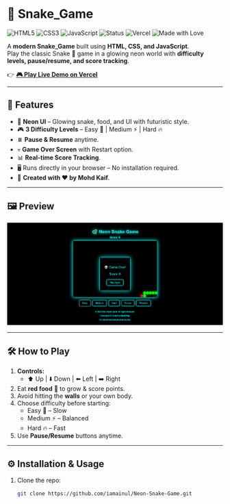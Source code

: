 # 🐍 Snake_Game

![HTML5](https://img.shields.io/badge/HTML5-orange?logo=html5&logoColor=white)
![CSS3](https://img.shields.io/badge/CSS3-blue?logo=css3&logoColor=white)
![JavaScript](https://img.shields.io/badge/JavaScript-yellow?logo=javascript&logoColor=black)
![Status](https://img.shields.io/badge/Status-Active-brightgreen)
![Vercel](https://img.shields.io/badge/Deployed%20on-Vercel-black?logo=vercel)
![Made with Love](https://img.shields.io/badge/Made%20with-%E2%9D%A4-red)

A **modern Snake_Game** built using **HTML, CSS, and JavaScript**.  
Play the classic Snake 🐍 game in a glowing neon world with **difficulty levels, pause/resume, and score tracking**.  

👉 **[🎮 Play Live Demo on Vercel](https://neon-snake-game-.vercel.app/)**  

---

## 🚀 Features

- 🎨 **Neon UI** – Glowing snake, food, and UI with futuristic style.  
- 🎮 **3 Difficulty Levels** – Easy 🐢 | Medium ⚡ | Hard 🔥  
- ⏸️ **Pause & Resume** anytime.  
- 💀 **Game Over Screen** with Restart option.  
- 📊 **Real-time Score Tracking**.  
- 🖥️ Runs directly in your browser – No installation required.  
- 📝 **Created with ❤️ by Mohd Kaif**.  

---

## 🖼️ Preview

![Game Screenshot](./screenshot.png)

---

## 🛠️ How to Play

1. **Controls:**  
   - ⬆️ Up | ⬇️ Down | ⬅️ Left | ➡️ Right  
2. Eat **red food** 🍎 to grow & score points.  
3. Avoid hitting the **walls** or your own body.  
4. Choose difficulty before starting:  
   - Easy 🐢 – Slow  
   - Medium ⚡ – Balanced  
   - Hard 🔥 – Fast  
5. Use **Pause/Resume** buttons anytime.  

---

## ⚙️ Installation & Usage

1. Clone the repo:
   ```bash
   git clone https://github.com/iamainul/Neon-Snake-Game.git




